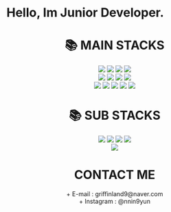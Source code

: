 <h1>Hello, Im Junior Developer.</h1> 




<div align=center><h1>📚 MAIN STACKS</h1></div>
<div align=center>
  <img src="https://img.shields.io/badge/postman-FF6C37?style=for-the-badge&logo=postman&logoColor=white">
  <img src="https://img.shields.io/badge/GNS3-000000?style=for-the-badge&logo=GNS3&logoColor=white">
  <img src="https://img.shields.io/badge/CCNP R&S-1BA0D7?style=for-the-badge&logo=Cisco&logoColor=white">
  <img src="https://img.shields.io/badge/Docker-1BA0D7?style=for-the-badge&logo=Docker&logoColor=white">
  <br>
  <img src="https://img.shields.io/badge/SpringBoot-6DB33F?style=for-the-badge&logo=Spring Boot&logoColor=white">
  <img src="https://img.shields.io/badge/Flutter-02569B?style=for-the-badge&logo=Flutter&logoColor=white">
  <img src="https://img.shields.io/badge/Mysql-4479A1?style=for-the-badge&logo=Mysql&logoColor=white">
  <img src="https://img.shields.io/badge/oracle-F80000?style=for-the-badge&logo=oracle&logoColor=white">
  <br>
  <img src="https://img.shields.io/badge/intellijIDEA-000000?style=for-the-badge&logo=intellijIDEA&logoColor=white">
  <img src="https://img.shields.io/badge/androidStudio-3DDC84?style=for-the-badge&logo=androidStudio&logoColor=white">
  <img src="https://img.shields.io/badge/firebase-FFCA28?style=for-the-badge&logo=firebase&logoColor=white">
  <img src="https://img.shields.io/badge/github-181717?style=for-the-badge&logo=github&logoColor=white">
  <img src="https://img.shields.io/badge/java-007396?style=for-the-badge&logo=java&logoColor=white">
</div>

<div align=center><h1>📚 SUB STACKS</h1></div>
<div align=center>
<img src="https://img.shields.io/badge/HTML5-E34F26?style=for-the-badge&logo=HTML5&logoColor=white">
<img src="https://img.shields.io/badge/CSS3-1572B6?style=for-the-badge&logo=CSS3&logoColor=white">
<img src="https://img.shields.io/badge/C-A8B9CC?style=for-the-badge&logo=C&logoColor=white">
<img src="https://img.shields.io/badge/c++-00599C?style=for-the-badge&logo=c++&logoColor=white">
 <br>
<img src="https://img.shields.io/badge/amazonaws-232F3E?style=for-the-badge&logo=amazonaws&logoColor=white">
  
  
</div>





<div align=center><h1>CONTACT ME</h1></div>
<div align=center>
+ E-mail : griffinland9@naver.com
<br>
+ Instagram : @nnin9yun
</div>
